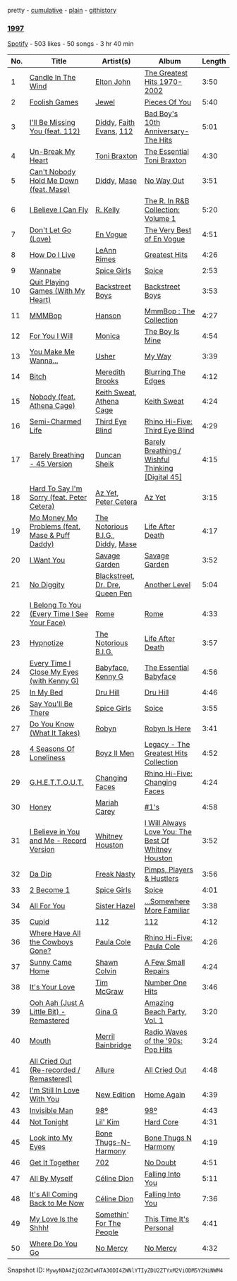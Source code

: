 pretty - [cumulative](/playlists/cumulative/4nftZhTZDARHbC2oX5l2Vw.md) - [plain](/playlists/plain/4nftZhTZDARHbC2oX5l2Vw) - [githistory](https://github.githistory.xyz/mackorone/spotify-playlist-archive/blob/main/playlists/plain/4nftZhTZDARHbC2oX5l2Vw)

### [1997](https://open.spotify.com/playlist/4nftZhTZDARHbC2oX5l2Vw)

> 

[Spotify](https://open.spotify.com/user/spotify) - 503 likes - 50 songs - 3 hr 40 min

| No. | Title | Artist(s) | Album | Length |
|---|---|---|---|---|
| 1 | [Candle In The Wind](https://open.spotify.com/track/5k8xuM1hz30R3k5673s3q5) | [Elton John](https://open.spotify.com/artist/3PhoLpVuITZKcymswpck5b) | [The Greatest Hits 1970\-2002](https://open.spotify.com/album/6CPTYd8BQRbF6VzhnTWIfL) | 3:50 |
| 2 | [Foolish Games](https://open.spotify.com/track/6Ee5Y6kCdlZfoFhyR8xPVt) | [Jewel](https://open.spotify.com/artist/6FbDoZnMBTdhhhLuJBOOqP) | [Pieces Of You](https://open.spotify.com/album/6t0qVXx77kMCVyxHejzJsP) | 5:40 |
| 3 | [I'll Be Missing You \(feat\. 112\)](https://open.spotify.com/track/3QHONiXGMGU3z68mQInncF) | [Diddy](https://open.spotify.com/artist/59wfkuBoNyhDMQGCljbUbA), [Faith Evans](https://open.spotify.com/artist/5NDMothbpdpq2xHqSjrrWn), [112](https://open.spotify.com/artist/7urq0VfqxEYEEiZUkebXT4) | [Bad Boy's 10th Anniversary\- The Hits](https://open.spotify.com/album/46JQVqJpOg8opDLUl1qHT1) | 5:01 |
| 4 | [Un\-Break My Heart](https://open.spotify.com/track/1wyNvV8uXr35T8ChEypf8n) | [Toni Braxton](https://open.spotify.com/artist/3X458ddYA2YcVWuVIGGOYe) | [The Essential Toni Braxton](https://open.spotify.com/album/44YkbOX8QxlFuBtYec4hPG) | 4:30 |
| 5 | [Can't Nobody Hold Me Down \(feat\. Mase\)](https://open.spotify.com/track/1EM23A621Z0QyTlWKu7T1l) | [Diddy](https://open.spotify.com/artist/59wfkuBoNyhDMQGCljbUbA), [Mase](https://open.spotify.com/artist/1wiBLzTI7z9RUwEpNPdFT6) | [No Way Out](https://open.spotify.com/album/4OGaOZUHLhSeiicZB909aL) | 3:51 |
| 6 | [I Believe I Can Fly](https://open.spotify.com/track/0AIfr4oi192dWLRJZrRz1O) | [R\. Kelly](https://open.spotify.com/artist/2mxe0TnaNL039ysAj51xPQ) | [The R\. In R&B Collection: Volume 1](https://open.spotify.com/album/0mfaOc6KL6Kak3DYUyjNVl) | 5:20 |
| 7 | [Don't Let Go \(Love\)](https://open.spotify.com/track/6zmRoCPjIZA9ysAVBYiU9Z) | [En Vogue](https://open.spotify.com/artist/5fikk4h5qbEebqK2Fc6e48) | [The Very Best of En Vogue](https://open.spotify.com/album/6ABqEktNUuYULXWUubkHKg) | 4:51 |
| 8 | [How Do I Live](https://open.spotify.com/track/5VJlvaPufnazmTvt2sHQqc) | [LeAnn Rimes](https://open.spotify.com/artist/2d3VHzlOEwXvmBdS4pzOPL) | [Greatest Hits](https://open.spotify.com/album/6mcwghwWeSp1Ol1IpsYDOM) | 4:26 |
| 9 | [Wannabe](https://open.spotify.com/track/1Je1IMUlBXcx1Fz0WE7oPT) | [Spice Girls](https://open.spotify.com/artist/0uq5PttqEjj3IH1bzwcrXF) | [Spice](https://open.spotify.com/album/3x2jF7blR6bFHtk4MccsyJ) | 2:53 |
| 10 | [Quit Playing Games \(With My Heart\)](https://open.spotify.com/track/1nRwyxNsqCLeA17qR8Nfxx) | [Backstreet Boys](https://open.spotify.com/artist/5rSXSAkZ67PYJSvpUpkOr7) | [Backstreet Boys](https://open.spotify.com/album/0wvQovgaVU99eqw8n3g22S) | 3:53 |
| 11 | [MMMBop](https://open.spotify.com/track/0YYbQESOOReEZjVzbYJtMC) | [Hanson](https://open.spotify.com/artist/0SdiiPkr02EUdekHZJkt58) | [MmmBop : The Collection](https://open.spotify.com/album/3Yv1iUvF60SaPmxJoCQc5r) | 4:27 |
| 12 | [For You I Will](https://open.spotify.com/track/2b29qJRy4asbQNFjPO96XC) | [Monica](https://open.spotify.com/artist/6nzxy2wXs6tLgzEtqOkEi2) | [The Boy Is Mine](https://open.spotify.com/album/6mIyViyBHV4eoQqI4JZByh) | 4:54 |
| 13 | [You Make Me Wanna...](https://open.spotify.com/track/47TqCCnEliDp8NRDyIQoQq) | [Usher](https://open.spotify.com/artist/23zg3TcAtWQy7J6upgbUnj) | [My Way](https://open.spotify.com/album/0fQdoem8dnrl80YcZzQ8f0) | 3:39 |
| 14 | [Bitch](https://open.spotify.com/track/3i6qNxyVgIdUZTTi5m25EM) | [Meredith Brooks](https://open.spotify.com/artist/2QmLFuIDtNDmmJY3OtvinN) | [Blurring The Edges](https://open.spotify.com/album/56viTB3cu7FbFwAWDctRz1) | 4:12 |
| 15 | [Nobody \(feat\. Athena Cage\)](https://open.spotify.com/track/4SF1747p541umnykBp352Q) | [Keith Sweat](https://open.spotify.com/artist/2r09Inibex3C4ZNTUVSG3m), [Athena Cage](https://open.spotify.com/artist/2kqVmaPdvLEcfaT9oibK27) | [Keith Sweat](https://open.spotify.com/album/0BzXvdpUKDEk612hLc6rZV) | 4:24 |
| 16 | [Semi\-Charmed Life](https://open.spotify.com/track/6luSHkUXVmx3DKGN4TuRqF) | [Third Eye Blind](https://open.spotify.com/artist/6TcnmlCSxihzWOQJ8k0rNS) | [Rhino Hi\-Five: Third Eye Blind](https://open.spotify.com/album/04Th6MzQSvha0DtPzkb2Q6) | 4:29 |
| 17 | [Barely Breathing \- 45 Version](https://open.spotify.com/track/7eBky33UQEUKp0sNhcU6rW) | [Duncan Sheik](https://open.spotify.com/artist/3AO6RTDA16mg8czQI5Y9K0) | [Barely Breathing / Wishful Thinking \[Digital 45\]](https://open.spotify.com/album/2O3gnsQtHl870TSFqZLnP6) | 4:15 |
| 18 | [Hard To Say I'm Sorry \(feat\. Peter Cetera\)](https://open.spotify.com/track/2OWzR8QoH7KaLtiN65v32x) | [Az Yet](https://open.spotify.com/artist/4UGMQyNcbGHYg5CDMKkSw3), [Peter Cetera](https://open.spotify.com/artist/5xWPOujQqd4wXyB08slZ9Z) | [Az Yet](https://open.spotify.com/album/0OMxYaCIggV2z8aOKbGbEk) | 3:15 |
| 19 | [Mo Money Mo Problems \(feat\. Mase & Puff Daddy\)](https://open.spotify.com/track/2XncSBceg7BwEpbWVI6FLi) | [The Notorious B.I.G.](https://open.spotify.com/artist/5me0Irg2ANcsgc93uaYrpb), [Diddy](https://open.spotify.com/artist/59wfkuBoNyhDMQGCljbUbA), [Mase](https://open.spotify.com/artist/1wiBLzTI7z9RUwEpNPdFT6) | [Life After Death](https://open.spotify.com/album/4oVdpzxBJM1KrBm9cjyye7) | 4:17 |
| 20 | [I Want You](https://open.spotify.com/track/3XorCFmcupSm5QS6hA9g4N) | [Savage Garden](https://open.spotify.com/artist/3NRFinRTEqUCfaTTZmk8ek) | [Savage Garden](https://open.spotify.com/album/64peTvbTLBDeSBu0GsCRE4) | 3:52 |
| 21 | [No Diggity](https://open.spotify.com/track/6MdqqkQ8sSC0WB4i8PyRuQ) | [Blackstreet](https://open.spotify.com/artist/2P3cjUru4H3fhSXXNxE9kA), [Dr\. Dre](https://open.spotify.com/artist/6DPYiyq5kWVQS4RGwxzPC7), [Queen Pen](https://open.spotify.com/artist/0VbIlorLz3I5SEtIsc5vAr) | [Another Level](https://open.spotify.com/album/2zGZLQiFl9UubtrVmtIkbi) | 5:04 |
| 22 | [I Belong To You \(Every Time I See Your Face\)](https://open.spotify.com/track/1nP6feYWJVpbO41aezFtm2) | [Rome](https://open.spotify.com/artist/6KcJMeHZr0A6XHwAwlmfef) | [Rome](https://open.spotify.com/album/4ol8aChmHBMIL85LzG10ja) | 4:33 |
| 23 | [Hypnotize](https://open.spotify.com/track/1oLIBuedMjAbHlO4WTGJi3) | [The Notorious B.I.G.](https://open.spotify.com/artist/5me0Irg2ANcsgc93uaYrpb) | [Life After Death](https://open.spotify.com/album/4oVdpzxBJM1KrBm9cjyye7) | 3:57 |
| 24 | [Every Time I Close My Eyes \(with Kenny G\)](https://open.spotify.com/track/2DLfVnmabQqX3g3dnfvBe2) | [Babyface](https://open.spotify.com/artist/3aVoqlJOYx31lH1gibGDt3), [Kenny G](https://open.spotify.com/artist/6I3M904Y9IwgDjrQ9pANiB) | [The Essential Babyface](https://open.spotify.com/album/5CcLqG8xiW1riFm1x6uy65) | 4:56 |
| 25 | [In My Bed](https://open.spotify.com/track/2v9Obh8z41hUXDqnfdhVON) | [Dru Hill](https://open.spotify.com/artist/1255GTUKNCLCTvH9ctD4cT) | [Dru Hill](https://open.spotify.com/album/1Xke22P00xbaydIDS8U4HT) | 4:46 |
| 26 | [Say You'll Be There](https://open.spotify.com/track/1yTQ39my3MoNROlFw3RDNy) | [Spice Girls](https://open.spotify.com/artist/0uq5PttqEjj3IH1bzwcrXF) | [Spice](https://open.spotify.com/album/3x2jF7blR6bFHtk4MccsyJ) | 3:55 |
| 27 | [Do You Know \(What It Takes\)](https://open.spotify.com/track/0idCpkJ2pspfAILbanmERu) | [Robyn](https://open.spotify.com/artist/6UE7nl9mha6s8z0wFQFIZ2) | [Robyn Is Here](https://open.spotify.com/album/5OvepfQiCFMCzML6fTgrBW) | 3:41 |
| 28 | [4 Seasons Of Loneliness](https://open.spotify.com/track/1wxbPR7mHzWfyQbe5637Eh) | [Boyz II Men](https://open.spotify.com/artist/6O74knDqdv3XaWtkII7Xjp) | [Legacy \- The Greatest Hits Collection](https://open.spotify.com/album/1BSQNlqY6noQ6xv1i3ZRiq) | 4:52 |
| 29 | [G.H.E.T.T.O.U.T.](https://open.spotify.com/track/1iNufwx3I4wskqlCjIt2Y1) | [Changing Faces](https://open.spotify.com/artist/3lJ6jvOiNY46L2juqXufpf) | [Rhino Hi\-Five: Changing Faces](https://open.spotify.com/album/2IcMNmtHk7OnB05YJl1fWD) | 4:24 |
| 30 | [Honey](https://open.spotify.com/track/33SWpfAzf61K2lk4pwth92) | [Mariah Carey](https://open.spotify.com/artist/4iHNK0tOyZPYnBU7nGAgpQ) | [\#1's](https://open.spotify.com/album/4gWPIB6d0O4LxfIIodAwkR) | 4:58 |
| 31 | [I Believe in You and Me \- Record Version](https://open.spotify.com/track/1iQWeGjJ1FQBQFLVK0ct9e) | [Whitney Houston](https://open.spotify.com/artist/6XpaIBNiVzIetEPCWDvAFP) | [I Will Always Love You: The Best Of Whitney Houston](https://open.spotify.com/album/1rHNR6cz7WzrGmuqL9Wlyq) | 3:52 |
| 32 | [Da Dip](https://open.spotify.com/track/0hvittV6XhveSZLTbFFE58) | [Freak Nasty](https://open.spotify.com/artist/0LthCv77K8NqLKr8B6266a) | [Pimps, Players & Hustlers](https://open.spotify.com/album/19AThE8DECDWqCSc8Omtkv) | 3:56 |
| 33 | [2 Become 1](https://open.spotify.com/track/36AWdhZIGLUTkWpJDhe7va) | [Spice Girls](https://open.spotify.com/artist/0uq5PttqEjj3IH1bzwcrXF) | [Spice](https://open.spotify.com/album/3x2jF7blR6bFHtk4MccsyJ) | 4:01 |
| 34 | [All For You](https://open.spotify.com/track/2skmOCFU64Bg7Ytkgwliwe) | [Sister Hazel](https://open.spotify.com/artist/7m60UAnbgFFNuJbmS6OxTk) | [...Somewhere More Familiar](https://open.spotify.com/album/2lHGAzINLOdD0505xdjpyZ) | 3:38 |
| 35 | [Cupid](https://open.spotify.com/track/3kVIFDE3G89I2RPVkiRaRj) | [112](https://open.spotify.com/artist/7urq0VfqxEYEEiZUkebXT4) | [112](https://open.spotify.com/album/5lSLGYViKHz22S8gEXz9Vc) | 4:12 |
| 36 | [Where Have All the Cowboys Gone?](https://open.spotify.com/track/2wnqgQ1gEDeD9QW6i6EqLV) | [Paula Cole](https://open.spotify.com/artist/08DLZqQd6XDAVteF9nSEJ1) | [Rhino Hi\-Five: Paula Cole](https://open.spotify.com/album/7ac0j0ZtiRbUb3YWDGock8) | 4:26 |
| 37 | [Sunny Came Home](https://open.spotify.com/track/4mOxpj82q6n3EO7HBZCelX) | [Shawn Colvin](https://open.spotify.com/artist/0K7VN4aHxHcEb7PqkfoIVA) | [A Few Small Repairs](https://open.spotify.com/album/3EZXmJz03Dj8sB3K26Gmx8) | 4:24 |
| 38 | [It's Your Love](https://open.spotify.com/track/0C2Uaka1VGbfAiuiTXpplO) | [Tim McGraw](https://open.spotify.com/artist/6roFdX1y5BYSbp60OTJWMd) | [Number One Hits](https://open.spotify.com/album/2H2XBOxn7GzKRcXpeYKUIn) | 3:46 |
| 39 | [Ooh Aah \(Just A Little Bit\) \- Remastered](https://open.spotify.com/track/3WEdk4BoEaQCSpqEA3JKXM) | [Gina G](https://open.spotify.com/artist/25tu0d8Po5c4IVXsZnXUU8) | [Amazing Beach Party, Vol\. 1](https://open.spotify.com/album/21wdI31diHTOfUcl7xk5vn) | 3:20 |
| 40 | [Mouth](https://open.spotify.com/track/2uWBgF1sPF8dSiig3ksgXZ) | [Merril Bainbridge](https://open.spotify.com/artist/0lSDlT2Z5EvUGNIl7WQ7k0) | [Radio Waves of the '90s: Pop Hits](https://open.spotify.com/album/2na3fS7r06IGua9sGMpCun) | 3:24 |
| 41 | [All Cried Out \(Re\-recorded / Remastered\)](https://open.spotify.com/track/3Hp3C1RbT32Wco0dFCpz5O) | [Allure](https://open.spotify.com/artist/1VPr8y4GGZJBtWyaoLdYUT) | [All Cried Out](https://open.spotify.com/album/7o1ubRwObxFUusSgvbo5Ff) | 4:48 |
| 42 | [I'm Still In Love With You](https://open.spotify.com/track/46LEQkbfPT5x2ZanS3STg5) | [New Edition](https://open.spotify.com/artist/1mFX1QlezK1lNPKQJkhwWb) | [Home Again](https://open.spotify.com/album/6fRUYwwUOmQbuwe9KujqQG) | 4:39 |
| 43 | [Invisible Man](https://open.spotify.com/track/5EOGZmuU56m3fFhqr4HCLe) | [98º](https://open.spotify.com/artist/6V03b3Y36lolYP2orXn8mV) | [98º](https://open.spotify.com/album/5gPrJlFTQGFrzN4RytDK81) | 4:43 |
| 44 | [Not Tonight](https://open.spotify.com/track/1vMdYJe6OweG41UjDzEYe8) | [Lil' Kim](https://open.spotify.com/artist/5tth2a3v0sWwV1C7bApBdX) | [Hard Core](https://open.spotify.com/album/39xHAZmTUSQJyXt6ebpjKT) | 4:31 |
| 45 | [Look into My Eyes](https://open.spotify.com/track/4oQgsytVrNH5dOdiLRVKCx) | [Bone Thugs\-N\-Harmony](https://open.spotify.com/artist/5spEJXLwD1sKUdC2bnOHPg) | [Bone Thugs N Harmony](https://open.spotify.com/album/4dhM3kX2M2ezyRzKi3gwiR) | 4:19 |
| 46 | [Get It Together](https://open.spotify.com/track/4eDCsyIHTSu3cQZ5wDIyP7) | [702](https://open.spotify.com/artist/2S8UlyXW4JjjHcbeg8ddIo) | [No Doubt](https://open.spotify.com/album/5Zm0jwZc5J4jWk9rLmABKO) | 4:51 |
| 47 | [All By Myself](https://open.spotify.com/track/4n9e8Nx2FijSDVoumQwXPW) | [Céline Dion](https://open.spotify.com/artist/4S9EykWXhStSc15wEx8QFK) | [Falling Into You](https://open.spotify.com/album/08aLDHdtfHxjtOmEHusqGC) | 5:11 |
| 48 | [It's All Coming Back to Me Now](https://open.spotify.com/track/62WlC9unRXGdRIULjishS0) | [Céline Dion](https://open.spotify.com/artist/4S9EykWXhStSc15wEx8QFK) | [Falling Into You](https://open.spotify.com/album/08aLDHdtfHxjtOmEHusqGC) | 7:36 |
| 49 | [My Love Is the Shhh!](https://open.spotify.com/track/3TS25nchaYIPb2Y2fw6cbb) | [Somethin' For The People](https://open.spotify.com/artist/1Hu56IprUt6GltqTkpvguI) | [This Time It's Personal](https://open.spotify.com/album/7H9HgzKgHs2Bb5BM6tmXE3) | 4:41 |
| 50 | [Where Do You Go](https://open.spotify.com/track/1i7Gv6yN5aCyygveod0QDH) | [No Mercy](https://open.spotify.com/artist/2tUGlReCZRMoRgl0IS79i3) | [No Mercy](https://open.spotify.com/album/6BOqwJHtWmGtzVra2w183C) | 4:32 |

Snapshot ID: `MywyNDA4ZjQ2ZWIwNTA3ODI4ZWNlYTIyZDU2ZTYxM2ViODM5Y2NiNWM4`
